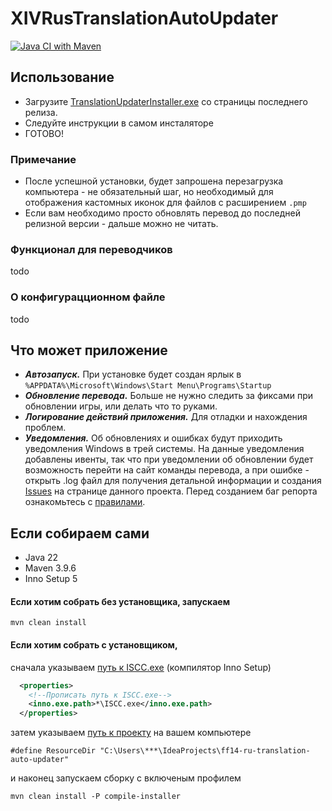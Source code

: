 # XIVRusTranslationAutoUpdater
[![Java CI with Maven](https://github.com/rastorguevia/XIVRusTranslationAutoUpdater/actions/workflows/maven.yml/badge.svg)](https://github.com/rastorguevia/XIVRusTranslationAutoUpdater/actions/workflows/maven.yml)

## Использование

* Загрузите [TranslationUpdaterInstaller.exe](https://github.com/rastorguevia/XIVRusTranslationAutoUpdater/releases/) со страницы последнего релиза.
* Следуйте инструкции в самом инсталяторе
* ГОТОВО!

### Примечание
* После успешной установки, будет запрошена перезагрузка компьютера - не обязательный шаг, но необходимый для отображения кастомных иконок для файлов с расширением `.pmp`
* Если вам необходимо просто обновлять перевод до последней релизной версии - дальше можно не читать.

### Функционал для переводчиков
todo

### О конфигурацционном файле
todo

## Что может приложение
* ***Автозапуск.*** При установке будет создан ярлык в ``%APPDATA%\Microsoft\Windows\Start Menu\Programs\Startup``
* ***Обновление перевода.*** Больше не нужно следить за фиксами при обновлении игры, или делать что то руками.
* ***Логирование действий приложения.*** Для отладки и нахождения проблем.
* ***Уведомления.*** Об обновлениях и ошибках будут приходить уведомления Windows в трей системы.
На данные уведомления добавлены ивенты, так что при уведомлении об обновлении будет возможность перейти на сайт команды перевода,
а при ошибке - открыть .log файл для получения детальной информации и создания [Issues](https://github.com/rastorguevia/XIVRusTranslationAutoUpdater/issues) 
на странице данного проекта. Перед созданием баг репорта ознакомьтесь с [правилами](https://github.com/rastorguevia/XIVRusTranslationAutoUpdater/blob/master/CONTRIBUTING.md).

## Если собираем сами
* Java 22 
* Maven 3.9.6
* Inno Setup 5

#### Если хотим собрать без установщика, запускаем
```console
mvn clean install
```
#### Если хотим собрать с установщиком, 
cначала указываем [путь к ISCC.exe](https://github.com/rastorguevia/XIVRusTranslationAutoUpdater/blob/master/pom.xml) (компилятор Inno Setup)
```xml
  <properties>
    <!--Прописать путь к ISCC.exe-->
    <inno.exe.path>*\ISCC.exe</inno.exe.path>
  </properties>
```
затем указываем [путь к проекту](https://github.com/rastorguevia/XIVRusTranslationAutoUpdater/blob/master/installer/TranslationUpdaterInstaller.iss) на вашем компьютере
```iss
#define ResourceDir "C:\Users\***\IdeaProjects\ff14-ru-translation-auto-updater"
```
и наконец запускаем сборку с включеным профилем
```console
mvn clean install -P compile-installer
```